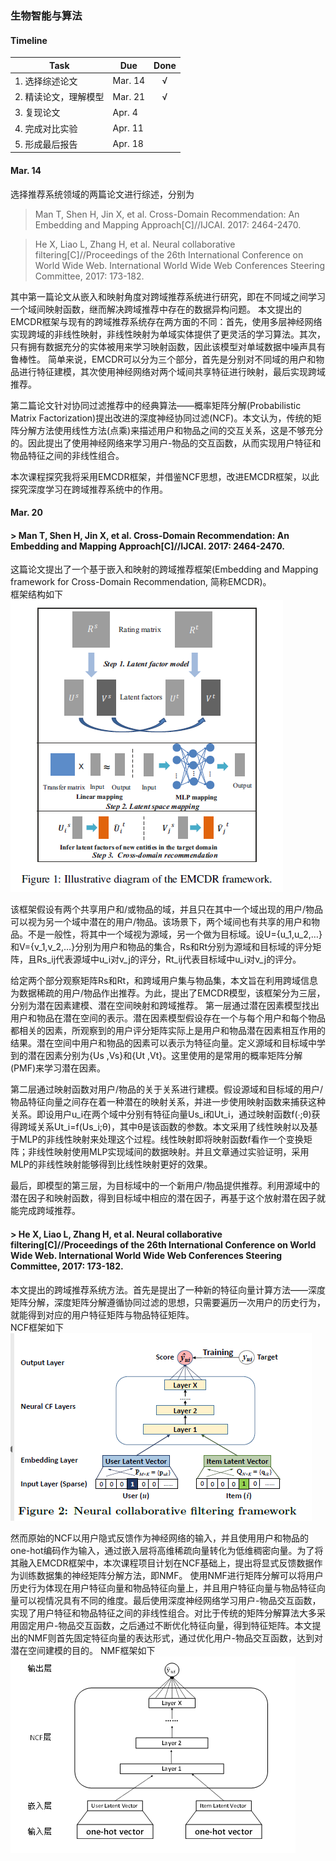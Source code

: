 ### 生物智能与算法

#### Timeline  

| Task | Due | Done |
| --- | --- | :-: |
| 1. 选择综述论文 | Mar. 14 | √ |  
| 2. 精读论文，理解模型 | Mar. 21 | √ |  
| 3. 复现论文 | Apr. 4 |  |  
| 4. 完成对比实验 | Apr. 11 |  |  
| 5. 形成最后报告 | Apr. 18 |  |  

#### Mar. 14  
选择推荐系统领域的两篇论文进行综述，分别为
> Man T, Shen H, Jin X, et al. Cross-Domain Recommendation: An Embedding and Mapping Approach[C]//IJCAI. 2017: 2464-2470.

> He X, Liao L, Zhang H, et al. Neural collaborative filtering[C]//Proceedings of the 26th International Conference on World Wide Web. International World Wide Web Conferences Steering Committee, 2017: 173-182.

其中第一篇论文从嵌入和映射角度对跨域推荐系统进行研究，即在不同域之间学习一个域间映射函数，继而解决跨域推荐中存在的数据异构问题。
本文提出的EMCDR框架与现有的跨域推荐系统存在两方面的不同：首先，使用多层神经网络实现跨域的非线性映射，非线性映射为单域实体提供了更灵活的学习算法。其次，只有拥有数据充分的实体被用来学习映射函数，因此该模型对单域数据中噪声具有鲁棒性。
简单来说，EMCDR可以分为三个部分，首先是分别对不同域的用户和物品进行特征建模，其次使用神经网络对两个域间共享特征进行映射，最后实现跨域推荐。

第二篇论文针对协同过滤推荐中的经典算法——概率矩阵分解(Probabilistic Matrix Factorization)提出改进的深度神经协同过滤(NCF)。本文认为，传统的矩阵分解方法使用线性方法(点乘)来描述用户和物品之间的交互关系，这是不够充分的。因此提出了使用神经网络来学习用户-物品的交互函数，从而实现用户特征和物品特征之间的非线性组合。

本次课程探究我将采用EMCDR框架，并借鉴NCF思想，改进EMCDR框架，以此探究深度学习在跨域推荐系统中的作用。

#### Mar. 20  
#### > Man T, Shen H, Jin X, et al. Cross-Domain Recommendation: An Embedding and Mapping Approach[C]//IJCAI. 2017: 2464-2470.

这篇论文提出了一个基于嵌入和映射的跨域推荐框架(Embedding and Mapping framework for Cross-Domain Recommendation, 简称EMCDR)。  
框架结构如下  
![EMCDR framework](EMCDR.png)

该框架假设有两个共享用户和/或物品的域，并且只在其中一个域出现的用户/物品可以视为另一个域中潜在的用户/物品。该场景下，两个域间也有共享的用户和物品。不是一般性，将其中一个域视为源域，另一个做为目标域。设U={u_1,u_2,…} 和V={v_1,v_2,…}分别为用户和物品的集合，Rs和Rt分别为源域和目标域的评分矩阵，且Rs_ij代表源域中u_i对v_j的评分，Rt_ij代表目标域中u_i对v_j的评分。

给定两个部分观察矩阵Rs和Rt，和跨域用户集与物品集，本文旨在利用跨域信息为数据稀疏的用户/物品作出推荐。为此，提出了EMCDR模型，该框架分为三层，分别为潜在因素建模、潜在空间映射和跨域推荐。
第一层通过潜在因素模型找出用户和物品在潜在空间的表示。潜在因素模型假设存在一个与每个用户和每个物品都相关的因素，所观察到的用户评分矩阵实际上是用户和物品潜在因素相互作用的结果。潜在空间中用户和物品的因素可以表示为特征向量。定义源域和目标域中学到的潜在因素分别为{Us  ,Vs}和{Ut  ,Vt}。这里使用的是常用的概率矩阵分解(PMF)来学习潜在因素。

第二层通过映射函数对用户/物品的关于关系进行建模。假设源域和目标域的用户/物品特征向量之间存在着一种潜在的映射关系，并进一步使用映射函数来捕获这种关系。即设用户u_i在两个域中分别有特征向量Us_i和Ut_i，通过映射函数f(∙;θ)获得跨域关系Ut_i=f(Us_i;θ)，其中θ是该函数的参数。本文采用了线性映射以及基于MLP的非线性映射来处理这个过程。线性映射即将映射函数f看作一个变换矩阵；非线性映射使用MLP实现域间的数据映射。并且文章通过实验证明，采用MLP的非线性映射能够得到比线性映射更好的效果。

最后，即模型的第三层，为目标域中的一个新用户/物品提供推荐。利用源域中的潜在因子和映射函数，得到目标域中相应的潜在因子，再基于这个放射潜在因子就能完成跨域推荐。

#### > He X, Liao L, Zhang H, et al. Neural collaborative filtering[C]//Proceedings of the 26th International Conference on World Wide Web. International World Wide Web Conferences Steering Committee, 2017: 173-182.

本文提出的跨域推荐系统方法。首先是提出了一种新的特征向量计算方法——深度矩阵分解，深度矩阵分解遵循协同过滤的思想，只需要遍历一次用户的历史行为，就能得到对应的用户特征矩阵与物品特征矩阵。  
NCF框架如下  
![NCF](origin_NCF.png)

然而原始的NCF以用户隐式反馈作为神经网络的输入，并且使用用户和物品的one-hot编码作为输入，通过嵌入层将高维稀疏向量转化为低维稠密向量。为了将其融入EMCDR框架中，本次课程项目计划在NCF基础上，提出将显式反馈数据作为训练数据集的神经矩阵分解方法，即NMF。
使用NMF进行矩阵分解可以将用户历史行为体现在用户特征向量和物品特征向量上，并且用户特征向量与物品特征向量可以视情况具有不同的维度。最后使用深度神经网络学习用户-物品交互函数，实现了用户特征和物品特征之间的非线性组合。对比于传统的矩阵分解算法大多采用固定用户-物品交互函数，之后通过不断优化特征向量，得到特征矩阵。本文提出的NMF则首先固定特征向量的表达形式，通过优化用户-物品交互函数，达到对潜在空间建模的目的。
NMF框架如下  
![NMF](NCF.png)



